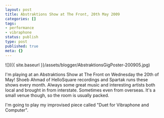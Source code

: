 ```yaml
---
layout: post
title: Abstraktions Show at The Front, 20th May 2009
categories: []
tags:
- performance
- vibraphone
status: publish
type: post
published: true
meta: {}
---
```


![]({{ site.baseurl }}/assets/blogger/AbstraktionsGigPoster-200905.jpg)

I'm playing at an Abstraktions Show at The Front on Wednesday the 20th of May! Shoeb Ahmad of HelloSquare recordings and Spartak runs these shows every month. Always some great music and interesting artists both local and brought in from interstate. Sometimes even from overseas. It's a small venue though, so the room is usually packed.

I'm going to play my improvised piece called "Duet for Vibraphone and Computer".
